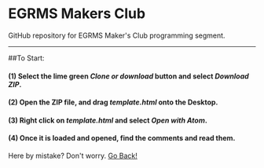 # EGRMS Makers Club

GitHub repository for EGRMS Maker's Club programming segment.

-------------------------------------------------------------------------------------

##To Start:

####  (1)  Select the lime green **_Clone or download_** button and select **_Download ZIP_**.
####  (2)  Open the ZIP file, and drag **_template.html_** onto the Desktop.
####  (3)  Right click on **_template.html_** and select **_Open with Atom_**.
####  (4)  Once it is loaded and opened, find the comments and read them.

Here by mistake? Don't worry. [Go Back!](https://github.com/)

